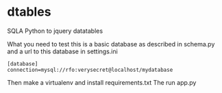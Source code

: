 # dtables
SQLA Python to jquery datatables

What you need to test this is a basic database as described in schema.py and a url to this database
in settings.ini
```
[database]
connection=mysql://rfo:verysecret@localhost/mydatabase
```

Then make a virtualenv and install requirements.txt
The run app.py
